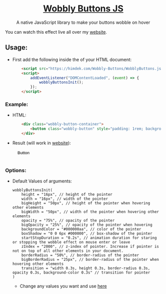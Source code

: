 <p align="center">
 <a href="https://himdek.com/Wobbly-Buttons"><h1 id="repo-title" align="center">Wobbly Buttons JS</h1></a>
 <p id="repo-subtitle" align="center">A native JavaScript library to make your buttons wobble on hover</p>
</p>

<p class="repo-desc">
    You can watch this effect live all over my <a href="https://himdek.com/Wobbly-Buttons">website</a>.
</p>

## Usage:

* First add the following inside the <body> of your HTML document:
    ``` HTML
        <script src="https://himdek.com/Wobbly-Buttons/WobblyButtons.js"></script>
        <script>
            addEventListener("DOMContentLoaded", (event) => {
                wobblyButtonsInit();
            });
        </script>
    ```

### Example:
* HTML:
    ``` HTML
        <div class="wobbly-button-container">
            <button class="wobbly-button" style="padding: 1rem; background-color: #00000000; border: none;">Button</button>
        </div>
    ```
* Result <span class="d-none">(will work in <a href="https://himdek.com/Wobbly-Buttons">website</a>)</span>:
        <div class="wobbly-button-container">
            <button class="wobbly-button" style="padding: 1rem; background-color: #00000000; border: none;">Button</button>
        </div>

### Options:
* Default Values of arguments:
    ``` JS
    wobblyButtonsInit(
        height = "16px", // height of the pointer
        width = "16px", // width of the pointer
        bigHeight = "50px", // height of the pointer when hovering other elements
        bigWidth = "50px", // width of the pointer when hovering other elements
        opacity = "75%", // opacity of the pointer
        bigOpacity = "25%", // opacity of the pointer when hovering
        backgroundColor = "#000000aa", // color of the pointer
        boxShadow = "0 0 6px #000000", // box-shadow of the pointer
        startStopDuration = "0.2s", // animation duration for staring or stopping the wobble effect on mouse enter or leave 
        zIndex = "2000", // z-index of pointer. Increase if pointer is not on top of all other elements in your document.
        borderRadius = "50%", // border-radius of the pointer
        bigBorderRadius = "25px", // border-radius of the pointer when hovering other elements
        transition = "width 0.3s, height 0.3s, border-radius 0.3s, opacity 0.3s, background-color 0.3s" // transition for pointer
    )
    ```
    * Change any values you want and use <a href="#usage">here</a>